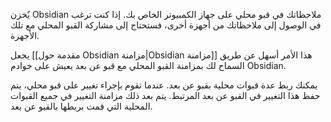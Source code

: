 يٌخزن Obsidian ملاحظاتك في قبو محلي على جهاز الكمبيوتر الخاص بك. إذا كنت ترغب في الوصول إلى ملاحظاتك من أجهزة أخرى، فستحتاج إلى مشاركة القبو المحلي مع تلك الأجهزة.

يجعل [[مقدمة حول Obsidian مزامنة|Obsidian مزامنة]] هذا الأمر أسهل عن طريق السماح لك بمزامنة القبو المحلي مع قبو عن بعد يعيش على خوادم Obsidian.

يمكنك ربط عدة قبوات محلية بقبو عن بعد. عندما تقوم بإجراء تغيير على قبو محلي، يتم حفظ هذا التغيير في القبو عن بعد المرتبط. يتم بعد ذلك مزامنة التغيير في جميع القبوات المحلية التي قمت بربطها بالقبو عن بعد.
